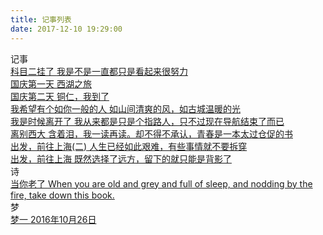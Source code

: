 ```yaml
---
title: 记事列表
date: 2017-12-10 19:29:00
---
```

<script type="text/javascript" src="../scripts/loadListCss.js" defer="defer"></script>
<div class="container 2017">
  <div class="header"><i class="icon-bookmark"></i>记事</div>
  <div class="content">
    <div class="link-item">
      <a href="posts/kemuer.html" target="_blank">
          <span class="title">科目二挂了</span>
          <span class="des">我是不是一直都只是看起来很努力</span>
        </a>
    </div>
    <div class="link-item">
      <a href="posts/guo_qing_1.html" target="_blank">
          <span class="title">国庆第一天</span>
          <span class="des">西湖之旅</span>
        </a>
    </div>
    <div class="link-item">
      <a href="posts/guo_qing_2.html" target="_blank">
          <span class="title">国庆第二天</span>
          <span class="des">铜仁，我到了</span>
        </a>
    </div>
    <div class="link-item">
      <a href="posts/ru_ni_yi_ban_de_ren.html" target="_blank">
          <span class="title">我希望有个如你一般的人</span>
          <span class="des">如山间清爽的风，如古城温暖的光</span>
        </a>
    </div>
    <div class="link-item">
      <a href="posts/the_feelling_loving.html" target="_blank">
          <span class="title">我是时候离开了</span>
          <span class="des">我从来都是只是个指路人，只不过现在导航结束了而已</span>
        </a>
    </div>
    <div class="link-item">
      <a href="posts/xi_da_li_bie.html" target="_blank">
          <span class="title">离别西大</span>
          <span class="des">含着泪，我一读再读。却不得不承认，青春是一本太过仓促的书</span>
        </a>
    </div>
    <div class="link-item">
      <a href="posts/go_to_shanghai2.html" target="_blank">
          <span class="title">出发，前往上海(二)</span>
          <span class="des">人生已经如此艰难，有些事情就不要拆穿</span>
        </a>
    </div>
    <div class="link-item">
      <a href="posts/go_to_shanghai.html" target="_blank">
          <span class="title">出发，前往上海</span>
          <span class="des">既然选择了远方，留下的就只能是背影了</span>
        </a>
    </div>
  </div>
</div>
<div class="container 2017">
  <div class="header"><i class="icon-bookmark"></i>诗</div>
  <div class="content">
    <div class="link-item">
      <a href="posts/dang_ni_lao_le.html" target="_blank">
          <span class="title">当你老了</span>
          <span class="des">When you are old and grey and full of sleep, and nodding by the fire, take down this book.</span>
        </a>
    </div>
  </div>
</div>
<div class="container">
  <div class="header"><i class="icon-bookmark"></i>梦</div>
  <div class="content">
    <div class="link-item">
      <a href="./posts/dream01.html" target="_blank">
          <span class="title">梦一</span>
          <span class="des">2016年10月26日</span>
        </a>
    </div>
  </div>
</div>